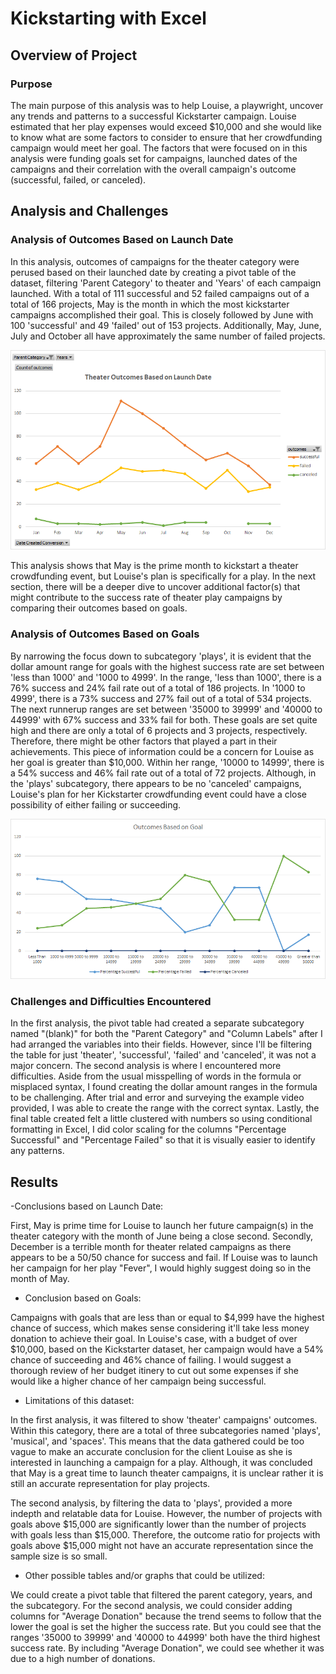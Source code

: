 # Kickstarting with Excel

## Overview of Project

### Purpose

The main purpose of this analysis was to help Louise, a playwright, uncover any trends and patterns to a successful Kickstarter campaign. Louise estimated that her play expenses would exceed $10,000 and she would like to know what are some factors to consider to ensure that her crowdfunding campaign would meet her goal. The factors that were focused on in this analysis were funding goals set for campaigns, launched dates of the campaigns and their correlation with the overall campaign's outcome (successful, failed, or canceled).

## Analysis and Challenges

### Analysis of Outcomes Based on Launch Date

In this analysis, outcomes of campaigns for the theater category were perused based on their launched date by creating a pivot table of the dataset, filtering 'Parent Category' to theater and 'Years' of each campaign launched.  With a total of 111 successful and 52 failed campaigns out of a total of 166 projects, May is the month in which the most kickstarter campaigns accomplished their goal.  This is closely followed by June with 100 'successful' and 49 'failed' out of 153 projects.  Additionally, May, June, July and 
October all have approximately the same number of failed projects.  

![Theater_Outcomes_vs_Launch](https://github.com/junepwk/kickstarter-analysis/blob/main/resources/Theater_Outcomes_vs_Launch.png)

This analysis shows that May is the prime month to kickstart a theater crowdfunding event, but Louise's plan is specifically for a play. In the next section, there will 
be a deeper dive to uncover additional factor(s) that might contribute to the success rate of theater play campaigns by comparing their outcomes based on goals.

### Analysis of Outcomes Based on Goals

By narrowing the focus down to subcategory 'plays', it is evident that the dollar amount range for goals with the highest success rate are set between 'less than 1000' and 
'1000 to 4999'.  In the range, 'less than 1000', there is a 76% success and 24% fail rate out of a total of 186 projects.  In '1000 to 4999', there is a 73% success 
and 27% fail out of a total of 534 projects.  The next runnerup ranges are set between '35000 to 39999' and '40000 to 44999' with 67% success and 33% fail for both.  These goals are set quite high and there are only a total of 6 projects and 3 projects, respectively.  Therefore, there might be other factors that played a part in their
achievements.  This piece of information could be a concern for Louise as her goal is greater than $10,000.  Within her range, '10000 to 14999', there is a 54% success
and 46% fail rate out of a total of 72 projects.  Although, in the 'plays' subcategory, there appears to be no 'canceled' campaigns, Louise's plan for her Kickstarter crowdfunding event could have a close possibility of either failing or succeeding. 

![Outcomes_vs_Goals](https://github.com/junepwk/kickstarter-analysis/blob/main/resources/Outcomes_vs_Goals.png)

### Challenges and Difficulties Encountered

In the first analysis, the pivot table had created a separate subcategory named "(blank)" for both the "Parent Category" and "Column Labels" after I had arranged the variables
into their fields.  However, since I'll be filtering the table for just 'theater', 'successful', 'failed' and 'canceled', it was not a major concern.  The second analysis 
is where I encountered more difficulties.  Aside from the usual misspelling of words in the formula or misplaced syntax, I found creating the dollar amount ranges in the formula
to be challenging.  After trial and error and surveying the example video provided, I was able to create the range with the correct syntax.  Lastly, the final table created felt a little clustered with numbers so using conditional formatting in Excel, I did color scaling for the columns "Percentage Successful" and "Percentage Failed" so that it is visually easier to identify any patterns. 

## Results

-Conclusions based on Launch Date:

First, May is prime time for Louise to launch her future campaign(s) in the theater category with the month of June being a close second. Secondly, December is a terrible month
for theater related campaigns as there appears to be a 50/50 chance for success and fail. If Louise was to launch her campaign for her play "Fever", I would highly suggest doing so in the 
month of May.  

- Conclusion based on Goals:

Campaigns with goals that are less than or equal to $4,999 have the highest chance of success, which makes sense considering it'll take less money donation to achieve their goal.  In Louise's case, with a budget of over $10,000, based on the Kickstarter dataset, her campaign would have a 54% chance of succeeding and 46% chance of failing. I would suggest a thorough review of her budget itinery to cut out some expenses if she would like a higher chance of her campaign being successful. 

- Limitations of this dataset:

In the first analysis, it was filtered to show 'theater' campaigns' outcomes.  Within this category, there are a total of three subcategories named 'plays', 'musical', and 'spaces'. This means that the data gathered could be too vague to make an accurate conclusion for the client Louise as she is interested in launching a campaign for a play.  Although, it was concluded that May is a great time to launch theater campaigns, it is unclear rather it is still an accurate representation for play projects. 

The second analysis, by filtering the data to 'plays', provided a more indepth and relatable data for Louise.  However, the number of projects with goals above $15,000 are significantly lower than the number of projects with goals less than $15,000. Therefore, the outcome ratio for projects with goals above $15,000 might not have an accurate representation since the sample size is so small.   

- Other possible tables and/or graphs that could be utilized:

We could create a pivot table that filtered the parent category, years, and the subcategory. For the second analysis, we could consider adding columns for "Average Donation" because the trend seems to follow that the lower the goal is set the higher the success rate.  But you could see that the ranges '35000 to 39999' and '40000 to 44999' both have the third highest success rate.  By including "Average Donation", we could see whether it was due to a high number of donations.  
